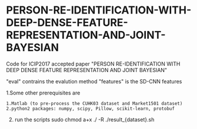 # PERSON-RE-IDENTIFICATION-WITH-DEEP-DENSE-FEATURE-REPRESENTATION-AND-JOINT-BAYESIAN
Code for ICIP2017 accepted paper "PERSON RE-IDENTIFICATION WITH DEEP DENSE FEATURE REPRESENTATION AND JOINT BAYESIAN"


"eval" contrains the evalution method
"features" is the SD-CNN features

1.Some other prerequisites are

    1.Matlab (to pre-process the CUHK03 dataset and Market1501 dataset)
    2.python2 packages: numpy, scipy, Pillow, scikit-learn, protobuf

2. run the scripts
    sudo chmod a+x ./ -R
    ./result_{dataset}.sh
   
